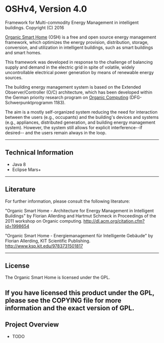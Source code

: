 # OSHv4, Version 4.0

Framework for Multi-commodity Energy Management in intelligent buildings.
Copyright (C) 2016

[Organic Smart Home] (OSH) is a free and open source energy management framework, which optimizes the energy provision, distribution, storage, conversion, and utilization in intelligent buildings, such as smart buildings and smart homes.

This framework was developed in response to the challenge of balancing supply and demand in the electric grid in spite of volatile, widely uncontrollable electrical power generation by means of renewable energy sources.

The building energy management system is based on the Extended Observer/Controller (O/C) architecture, which has been developed within the German priority research program on [Organic Computing] (DFG-Schwerpunktprogramm 1183).

The aim is a mostly self-organized system reducing the need for interaction between the users (e.g., occupants) and the building's devices and systems (e.g., appliances, distributed generation, and building energy management system). However, the system still allows for explicit interference--if desired-- and the users remain always in the loop.

------------------------
## Technical Information

* Java 8
* Eclipse Mars+

-------------
## Literature

For further information, please consult the following literature:

"Organic Smart Home - Architecture for Energy Management in Intelligent Buildings"
by Florian Allerding and Hartmut Schmeck in Proceedings of the 2011 workshop
on Organic computing. 
http://dl.acm.org/citation.cfm?id=1998654

"Organic Smart Home - Energiemanagement für Intelligente Gebäude"
by Florian Allerding, KIT Scientific Publishing. 
http://www.ksp.kit.edu/9783731501817

----------
## License

The Organic Smart Home is licensed under the GPL. 

If you have licensed this product under the GPL, please see the COPYING file for more information and the exact version of GPL. 
-------------------
## Project Overview

* TODO

    [Organic Smart Home]: <http://www.organicsmarthome.com/>
    [Organic Computing]: <http://www.organic-computing.de/>
